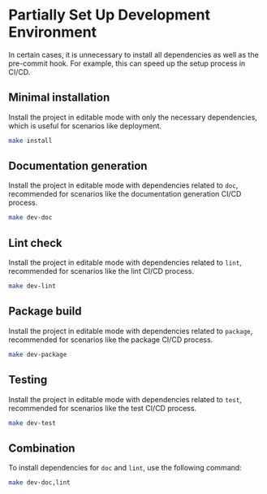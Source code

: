 # Partially Set Up Development Environment

In certain cases, it is unnecessary to install all dependencies as well as the pre-commit hook. For example, this can speed up the setup process in CI/CD.

## Minimal installation

Install the project in editable mode with only the necessary dependencies, which is useful for scenarios like deployment.

```bash
make install
```

## Documentation generation

Install the project in editable mode with dependencies related to `doc`,
recommended for scenarios like the documentation generation CI/CD process.

```bash
make dev-doc
```

## Lint check

Install the project in editable mode with dependencies related to `lint`,
recommended for scenarios like the lint CI/CD process.

```bash
make dev-lint
```

## Package build

Install the project in editable mode with dependencies related to `package`,
recommended for scenarios like the package CI/CD process.

```bash
make dev-package
```

## Testing

Install the project in editable mode with dependencies related to `test`,
recommended for scenarios like the test CI/CD process.

```bash
make dev-test
```

## Combination

To install dependencies for `doc` and `lint`, use the following command:

```bash
make dev-doc,lint
```
